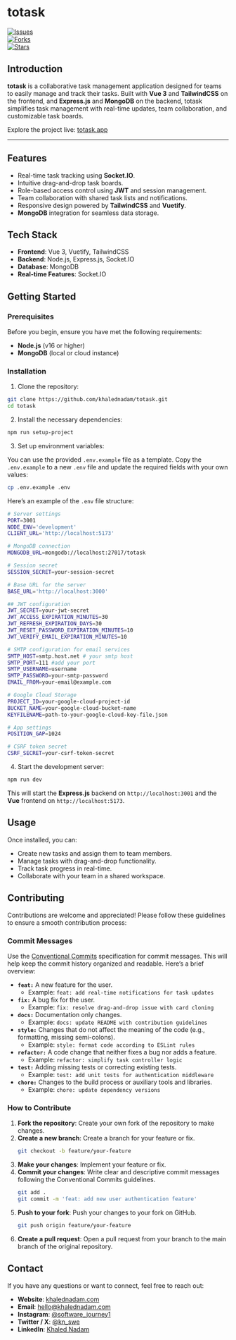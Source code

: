 # totask

[![Issues](https://img.shields.io/github/issues/khalednadam/totask-app)](https://github.com/khalednadam/totask-app/issues)  
[![Forks](https://img.shields.io/github/forks/khalednadam/totask-app)](https://github.com/khalednadam/totask-app/network/members)  
[![Stars](https://img.shields.io/github/stars/khalednadam/totask-app)](https://github.com/khalednadam/totask-app/stargazers)

## Introduction

**totask** is a collaborative task management application designed for teams to easily manage and track their tasks. Built with **Vue 3** and **TailwindCSS** on the frontend, and **Express.js** and **MongoDB** on the backend, totask simplifies task management with real-time updates, team collaboration, and customizable task boards.

Explore the project live: [totask.app](https://totask.app)

---

## Features

- Real-time task tracking using **Socket.IO**.
- Intuitive drag-and-drop task boards.
- Role-based access control using **JWT** and session management.
- Team collaboration with shared task lists and notifications.
- Responsive design powered by **TailwindCSS** and **Vuetify**.
- **MongoDB** integration for seamless data storage.

## Tech Stack

- **Frontend**: Vue 3, Vuetify, TailwindCSS
- **Backend**: Node.js, Express.js, Socket.IO
- **Database**: MongoDB
- **Real-time Features**: Socket.IO

## Getting Started

### Prerequisites

Before you begin, ensure you have met the following requirements:

- **Node.js** (v16 or higher)
- **MongoDB** (local or cloud instance)

### Installation

1. Clone the repository:

```bash
git clone https://github.com/khalednadam/totask.git
cd totask
```

2. Install the necessary dependencies:

```bash
npm run setup-project
```

3. Set up environment variables:

You can use the provided `.env.example` file as a template. Copy the `.env.example` to a new `.env` file and update the required fields with your own values:

```bash
cp .env.example .env
```

Here’s an example of the `.env` file structure:

```bash
# Server settings
PORT=3001
NODE_ENV='development'
CLIENT_URL='http://localhost:5173'

# MongoDB connection
MONGODB_URL=mongodb://localhost:27017/totask

# Session secret
SESSION_SECRET=your-session-secret

# Base URL for the server
BASE_URL='http://localhost:3000'

## JWT configuration
JWT_SECRET=your-jwt-secret
JWT_ACCESS_EXPIRATION_MINUTES=30
JWT_REFRESH_EXPIRATION_DAYS=30
JWT_RESET_PASSWORD_EXPIRATION_MINUTES=10
JWT_VERIFY_EMAIL_EXPIRATION_MINUTES=10

# SMTP configuration for email services
SMTP_HOST=smtp.host.net # your smtp host
SMTP_PORT=111 #add your port
SMTP_USERNAME=username
SMTP_PASSWORD=your-smtp-password
EMAIL_FROM=your-email@example.com

# Google Cloud Storage
PROJECT_ID=your-google-cloud-project-id
BUCKET_NAME=your-google-cloud-bucket-name
KEYFILENAME=path-to-your-google-cloud-key-file.json

# App settings
POSITION_GAP=1024

# CSRF token secret
CSRF_SECRET=your-csrf-token-secret
```

4. Start the development server:

```bash
npm run dev
```

This will start the **Express.js** backend on `http://localhost:3001` and the **Vue** frontend on `http://localhost:5173`.

## Usage

Once installed, you can:

- Create new tasks and assign them to team members.
- Manage tasks with drag-and-drop functionality.
- Track task progress in real-time.
- Collaborate with your team in a shared workspace.

## Contributing

Contributions are welcome and appreciated! Please follow these guidelines to ensure a smooth contribution process:

### Commit Messages

Use the [Conventional Commits](https://www.conventionalcommits.org/en/v1.0.0/) specification for commit messages. This will help keep the commit history organized and readable. Here’s a brief overview:

- **`feat:`** A new feature for the user.
  - Example: `feat: add real-time notifications for task updates`
- **`fix:`** A bug fix for the user.
  - Example: `fix: resolve drag-and-drop issue with card cloning`
- **`docs:`** Documentation only changes.
  - Example: `docs: update README with contribution guidelines`
- **`style:`** Changes that do not affect the meaning of the code (e.g., formatting, missing semi-colons).
  - Example: `style: format code according to ESLint rules`
- **`refactor:`** A code change that neither fixes a bug nor adds a feature.
  - Example: `refactor: simplify task controller logic`
- **`test:`** Adding missing tests or correcting existing tests.
  - Example: `test: add unit tests for authentication middleware`
- **`chore:`** Changes to the build process or auxiliary tools and libraries.
  - Example: `chore: update dependency versions`

### How to Contribute

1. **Fork the repository**: Create your own fork of the repository to make changes.
2. **Create a new branch**: Create a branch for your feature or fix.
   ```bash
   git checkout -b feature/your-feature
   ```
3. **Make your changes**: Implement your feature or fix.
4. **Commit your changes**: Write clear and descriptive commit messages following the Conventional Commits guidelines.
   ```bash
   git add .
   git commit -m 'feat: add new user authentication feature'
   ```
5. **Push to your fork**: Push your changes to your fork on GitHub.
   ```bash
   git push origin feature/your-feature
   ```
6. **Create a pull request**: Open a pull request from your branch to the main branch of the original repository.

## Contact

If you have any questions or want to connect, feel free to reach out:

- **Website**: [khalednadam.com](https://khalednadam.com)
- **Email**: [hello@khalednadam.com](mailto:hello@khalednadam.com)
- **Instagram**: [@software_journey1](https://instagram.com/software_journey1)
- **Twitter / X**: [@kn_swe](https://twitter.com/kn_swe)
- **LinkedIn**: [Khaled Nadam](https://linkedin.com/in/khalednadam)

